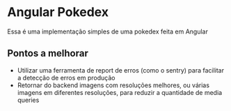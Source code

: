 # Angular Pokedex

Essa é uma implementação simples de uma pokedex feita em Angular

## Pontos a melhorar

- Utilizar uma ferramenta de report de erros (como o sentry) para facilitar a detecção de erros em produção
- Retornar do backend imagens com resoluções melhores, ou várias imagens em diferentes resoluções, para reduzir a quantidade de media queries
